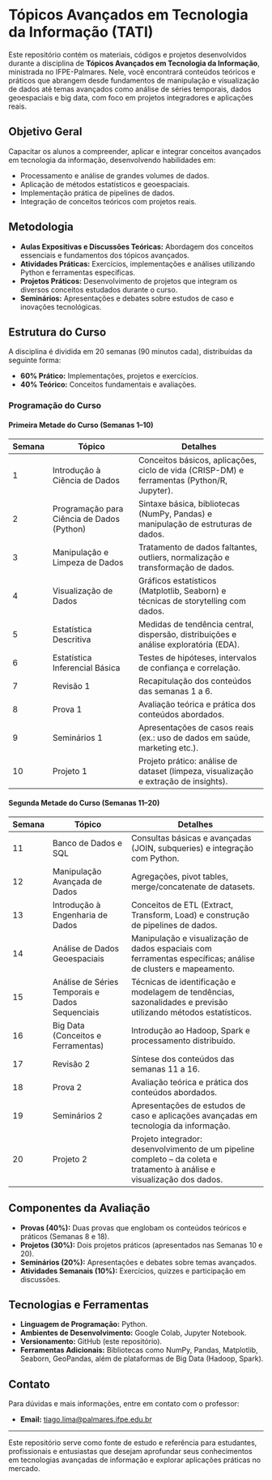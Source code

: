 # Tópicos Avançados em Tecnologia da Informação (TATI)

Este repositório contém os materiais, códigos e projetos desenvolvidos durante a disciplina de **Tópicos Avançados em Tecnologia da Informação**, ministrada no IFPE-Palmares. Nele, você encontrará conteúdos teóricos e práticos que abrangem desde fundamentos de manipulação e visualização de dados até temas avançados como análise de séries temporais, dados geoespaciais e big data, com foco em projetos integradores e aplicações reais.

## Objetivo Geral

Capacitar os alunos a compreender, aplicar e integrar conceitos avançados em tecnologia da informação, desenvolvendo habilidades em:

- Processamento e análise de grandes volumes de dados.
- Aplicação de métodos estatísticos e geoespaciais.
- Implementação prática de pipelines de dados.
- Integração de conceitos teóricos com projetos reais.

## Metodologia

- **Aulas Expositivas e Discussões Teóricas:** Abordagem dos conceitos essenciais e fundamentos dos tópicos avançados.
- **Atividades Práticas:** Exercícios, implementações e análises utilizando Python e ferramentas específicas.
- **Projetos Práticos:** Desenvolvimento de projetos que integram os diversos conceitos estudados durante o curso.
- **Seminários:** Apresentações e debates sobre estudos de caso e inovações tecnológicas.

## Estrutura do Curso

A disciplina é dividida em 20 semanas (90 minutos cada), distribuídas da seguinte forma:

- **60% Prático:** Implementações, projetos e exercícios.
- **40% Teórico:** Conceitos fundamentais e avaliações.

### Programação do Curso

#### Primeira Metade do Curso (Semanas 1–10)

| Semana | Tópico                                     | Detalhes                                                                                                                       |
|--------|--------------------------------------------|--------------------------------------------------------------------------------------------------------------------------------|
| 1      | Introdução à Ciência de Dados              | Conceitos básicos, aplicações, ciclo de vida (CRISP-DM) e ferramentas (Python/R, Jupyter).                                      |
| 2      | Programação para Ciência de Dados (Python) | Sintaxe básica, bibliotecas (NumPy, Pandas) e manipulação de estruturas de dados.                                              |
| 3      | Manipulação e Limpeza de Dados             | Tratamento de dados faltantes, outliers, normalização e transformação de dados.                                               |
| 4      | Visualização de Dados                      | Gráficos estatísticos (Matplotlib, Seaborn) e técnicas de storytelling com dados.                                             |
| 5      | Estatística Descritiva                     | Medidas de tendência central, dispersão, distribuições e análise exploratória (EDA).                                            |
| 6      | Estatística Inferencial Básica             | Testes de hipóteses, intervalos de confiança e correlação.                                                                     |
| 7      | Revisão 1                                  | Recapitulação dos conteúdos das semanas 1 a 6.                                                                                 |
| 8      | Prova 1                                    | Avaliação teórica e prática dos conteúdos abordados.                                                                           |
| 9      | Seminários 1                               | Apresentações de casos reais (ex.: uso de dados em saúde, marketing etc.).                                                     |
| 10     | Projeto 1                                  | Projeto prático: análise de dataset (limpeza, visualização e extração de insights).                                           |

#### Segunda Metade do Curso (Semanas 11–20)

| Semana | Tópico                                         | Detalhes                                                                                                                       |
|--------|------------------------------------------------|--------------------------------------------------------------------------------------------------------------------------------|
| 11     | Banco de Dados e SQL                           | Consultas básicas e avançadas (JOIN, subqueries) e integração com Python.                                                     |
| 12     | Manipulação Avançada de Dados                  | Agregações, pivot tables, merge/concatenate de datasets.                                                                       |
| 13     | Introdução à Engenharia de Dados               | Conceitos de ETL (Extract, Transform, Load) e construção de pipelines de dados.                                               |
| 14     | Análise de Dados Geoespaciais                  | Manipulação e visualização de dados espaciais com ferramentas específicas; análise de clusters e mapeamento.                     |
| 15     | Análise de Séries Temporais e Dados Sequenciais  | Técnicas de identificação e modelagem de tendências, sazonalidades e previsão utilizando métodos estatísticos.                   |
| 16     | Big Data (Conceitos e Ferramentas)               | Introdução ao Hadoop, Spark e processamento distribuído.                                                                      |
| 17     | Revisão 2                                      | Síntese dos conteúdos das semanas 11 a 16.                                                                                     |
| 18     | Prova 2                                        | Avaliação teórica e prática dos conteúdos abordados.                                                                           |
| 19     | Seminários 2                                   | Apresentações de estudos de caso e aplicações avançadas em tecnologia da informação.                                           |
| 20     | Projeto 2                                      | Projeto integrador: desenvolvimento de um pipeline completo – da coleta e tratamento à análise e visualização dos dados.         |

## Componentes da Avaliação

- **Provas (40%):** Duas provas que englobam os conteúdos teóricos e práticos (Semanas 8 e 18).
- **Projetos (30%):** Dois projetos práticos (apresentados nas Semanas 10 e 20).
- **Seminários (20%):** Apresentações e debates sobre temas avançados.
- **Atividades Semanais (10%):** Exercícios, quizzes e participação em discussões.

## Tecnologias e Ferramentas

- **Linguagem de Programação:** Python.
- **Ambientes de Desenvolvimento:** Google Colab, Jupyter Notebook.
- **Versionamento:** GitHub (este repositório).
- **Ferramentas Adicionais:** Bibliotecas como NumPy, Pandas, Matplotlib, Seaborn, GeoPandas, além de plataformas de Big Data (Hadoop, Spark).

## Contato

Para dúvidas e mais informações, entre em contato com o professor:

- **Email:** tiago.lima@palmares.ifpe.edu.br

---

Este repositório serve como fonte de estudo e referência para estudantes, profissionais e entusiastas que desejam aprofundar seus conhecimentos em tecnologias avançadas de informação e explorar aplicações práticas no mercado.
